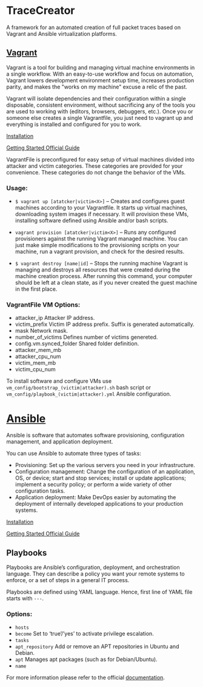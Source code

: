 # TraceCreator

A framework for an automated creation of full packet traces based on Vagrant and Ansible virtualization platforms.

## [Vagrant](https://www.vagrantup.com/intro/index.html)
Vagrant is a tool for building and managing virtual machine environments 
in a single workflow. With an easy-to-use workflow and focus on automation, 
Vagrant lowers development environment setup time, increases production parity, 
and makes the "works on my machine" excuse a relic of the past.

Vagrant will isolate dependencies and their configuration within a single disposable, 
consistent environment, without sacrificing any of the tools you are used to working with 
(editors, browsers, debuggers, etc.). Once you or someone else creates a single Vagrantfile, 
you just need to vagrant up and everything is installed and configured for you to work.

[Installation](https://www.vagrantup.com/intro/getting-started/install.html)

[Getting Started Official Guide](https://www.vagrantup.com/intro/getting-started/index.html)

VagrantFile is preconfigured for easy setup of virtual machines divided into attacker and victim categories.
These categories are provided for your convenience.
These categories do not change the behavior of the VMs.

### Usage:

* `$ vagrant up [atatcker|victim<X>]` – Creates and configures guest machines according to your Vagrantfile.
It starts up virtual machines, downloading system images if necessary. 
It will provision these VMs, installing software defined using Ansible and/or bash scripts.

* `vagrant provision [atatcker|victim<X>]` – Runs any configured provisioners against the running Vagrant managed machine.
You can just make simple modifications to the provisioning scripts on your machine, run a vagrant provision, 
and check for the desired results.

* `$ vagrant destroy [name|id]` – Stops the running machine Vagrant is managing and destroys all resources 
that were created during the machine creation process. After running this command, 
your computer should be left at a clean state, as if you never created the guest machine 
in the first place.


### VagrantFile VM Options:
* attacker_ip Attacker IP address.
* victim_prefix Victim IP address prefix. Suffix is generated automatically.
* mask Network mask.
* number_of_victims Defines number of victims genereted.
* config.vm.synced_folder <host directory> <VM directory> Shared folder definition.
* attacker_mem_mb 
* attacker_cpu_num
* victim_mem_mb
* victim_cpu_num

To install software and configure VMs use `vm_config/bootstrap_(victim|attacker).sh` bash script or 
`vm_config/playbook_(victim|attacker).yml` Ansible configuration.

# [Ansible](https://www.ansible.com/)

Ansible is software that automates software provisioning, configuration management, 
and application deployment.

You can use Ansible to automate three types of tasks:

* Provisioning: Set up the various servers you need in your infrastructure.
* Configuration management: Change the configuration of an application, OS, or device; 
start and stop services; install or update applications; implement a security policy; 
or perform a wide variety of other configuration tasks.
* Application deployment: Make DevOps easier by automating the deployment of internally 
developed applications to your production systems.


[Installation](http://docs.ansible.com/ansible/latest/intro_installation.html)

[Getting Started Official Guide](http://docs.ansible.com/ansible/latest/intro_getting_started.html)

## Playbooks

Playbooks are Ansible’s configuration, deployment, and orchestration language. 
They can describe a policy you want your remote systems to enforce, or a set of steps 
in a general IT process.

Playbooks are defined using YAML language. Hence, first line of YAML file starts with `---`.

### Options:
* `hosts`
* `become` Set to ‘true’/’yes’ to activate privilege escalation.
* `tasks`
* `apt_repository` Add or remove an APT repositories in Ubuntu and Debian.
* `apt` Manages apt packages (such as for Debian/Ubuntu).
* `name`

For more information please refer to the official [documentation](http://docs.ansible.com/ansible/latest/index.html).
